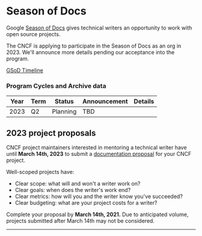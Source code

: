 # Season of Docs

Google [Season of Docs](https://developers.google.com/season-of-docs) gives technical writers an opportunity to work with open source projects.

The CNCF is applying to participate in the Season of Docs as an org in 2023. We'll announce more details pending our acceptance into the program.

[GSoD Timeline](https://developers.google.com/season-of-docs/docs/timeline)

### Program Cycles and Archive data

| Year | Term | Status   | Announcement | Details              |
|------|------|----------|--------------|----------------------|
| 2023 | Q2   | Planning | TBD          |                      |

## 2023 project proposals

CNCF project maintainers interested in mentoring a technical writer have until **March 14th, 2023** to submit a [documentation proposal](https://developers.google.com/season-of-docs/docs/org-proposal-template) for your CNCF project.

Well-scoped projects have:
- Clear scope: what will and won't a writer work on?
- Clear goals: when does the writer's work end?
- Clear metrics: how will you and the writer know you've succeeded?
- Clear budgeting: what are your project costs for a writer?

Complete your proposal by **March 14th, 2021.** Due to anticipated volume, projects submitted after March 14th may not be considered.

---

